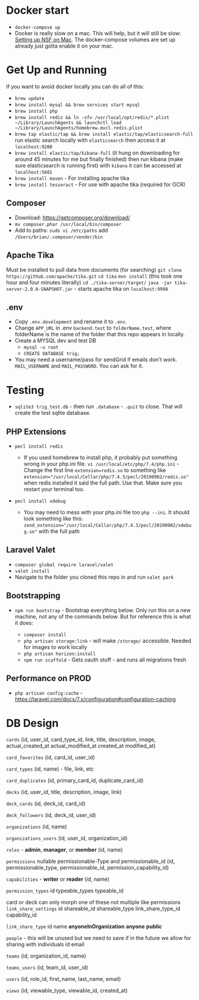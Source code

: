# Docker start
* `docker-compose up`
* Docker is really slow on a mac. This will help, but it will still be slow: [Setting up NSF on Mac](https://blog.fingo.pl/speed-up-docker-using-nfs-volumes/). The docker-compose volumes are set up already just gotta enable it on your mac.

# Get Up and Running
If you want to avoid docker locally you can do all of this:
* `brew update`
* `brew install mysql && brew services start mysql`
* `brew install php`
* `brew install redis && ln -sfv /usr/local/opt/redis/*.plist ~/Library/LaunchAgents && launchctl load ~/Library/LaunchAgents/homebrew.mxcl.redis.plist`
* `brew tap elastic/tap && brew install elastic/tap/elasticsearch-full` run elastic search locally with `elasticsearch` then access it at `localhost:9200`
* `brew install elastic/tap/kibana-full` (it hung on downloading for around 45 minutes for me but finally finished) then run kibana (make sure elasticsearch is running first) with `kibana` it can be accessed at `localhost:5601`
* `brew install maven` - For installing apache tika
* `brew install tesseract` - For use with apache tika (required for OCR)
  
## Composer
* Download: https://getcomposer.org/download/ 
* `mv composer.phar /usr/local/bin/composer`
* Add to paths: `sudo vi /etc/paths` add `/Users/brian/.composer/vendor/bin`

## Apache Tika
Must be installed to pull data from documents (for searching)
`git clone https://github.com/apache/tika.git`
`cd tika`
`mvn install` (this took one hour and four minutes literally)
`cd ./tika-server/target/`
`java -jar tika-server-2.0.0-SNAPSHOT.jar` - starts apache tika on `localhost:9998`

## .env
* Copy `.env.development` and rename it to `.env`.
* Change `APP_URL` in .env `backend.test` to `folderName.test`, where folderName is the name of the folder that this repo appears in locally.
* Create a MYSQL dev and test DB
  * `mysql -u root`
  * `CREATE DATABASE trig;`
* You may need a username/pass for sendGrid if emails don't work. `MAIL_USERNAME` and `MAIL_PASSWORD`. You can ask for it.

# Testing
* `sqlite3 trig_test.db` - then run `.database` - `.quit` to close. That will create the test sqlite database.

## PHP Extensions
* `pecl install redis` 
  * If you used homebrew to install php, it probably put something wrong in your php.ini file. 
`vi /usr/local/etc/php/7.4/php.ini` - Change the first line `extension=redis.so` to something
like `extension="/usr/local/Cellar/php/7.4.3/pecl/20190902/redis.so"` when redis installed it said
the full path. Use that. Make sure you restart your terminal too.

* `pecl install xdebug`
  * You may need to mess with your php.ini file too `php --ini`. It should look something like this:
`zend_extension="/usr/local/Cellar/php/7.4.3/pecl/20190902/xdebug.so"` with the full path

## Laravel Valet
* `composer global require laravel/valet`
* `valet install`
* Navigate to the folder you cloned this repo in and run `valet park`

## Bootstrapping
* `npm run bootstrap` - Bootstrap everything below. Only run this on a new machine, not any of the 
commands below. But for reference this is what it does:

  * `composer install`
  * `php artisan storage:link` - will make `/storage/` accessible. Needed for images to work locally
  * `php artisan horizon:install` 
  * `npm run scaffold` - Gets oauth stuff - and runs all migrations fresh

## Performance on PROD
* `php artisan config:cache` - https://laravel.com/docs/7.x/configuration#configuration-caching

# DB Design
`cards`
(id, user_id, card_type_id, link, title, description, image, actual_created_at actual_modified_at created_at modified_at)

`card_favorites`
(id, card_id, user_id)

`card_types` 
(id, name) - file, link, etc

`card_duplicates`
(id, primary_card_id, duplicate_card_id)

`decks`
(id, user_id, title, description, image, link)

`deck_cards`
(id, deck_id, card_id)

`deck_followers`
(id, deck_id, user_id)

`organizations`
(id, name)

`organizations_users`
(id, user_id, organization_id)

`roles` - **admin**, **manager**, or **member** 
(id, name)

`permissions`
nullable permissionable-Type and permissionable_id
(id, permissionable_type, permissionable_id, permission_capability_id)

`capabilities` - **writer** or **reader** 
(id, name)

`permission_types`
id typeable_types typeable_id

card or deck can only morph one of these not multiple like permissions
`link_share_settings`
id shareable_id shareable_type link_share_type_id capability_id 

`link_share_type`
id name  **anyoneInOrganization** **anyone** **public**

`people` - this will be unused but we need to save if in the future we allow for sharing with individuals
id email

`teams` 
(id, organization_id, name)

`teams_users`
(id, team_id, user_id)

`users`
(id, role_id, first_name, last_name, email)

`views`
(id, viewable_type, viewable_id, created_at)




